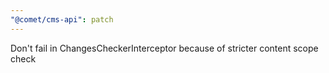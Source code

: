 ```yaml
---
"@comet/cms-api": patch
---
```


Don't fail in ChangesCheckerInterceptor because of stricter content scope check

